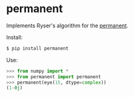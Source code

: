 # permanent
Implements Ryser's algorithm for the [permanent](https://en.wikipedia.org/wiki/Permanent).

Install:
```bash
$ pip install permanent
```
Use:
```python
>>> from numpy import *
>>> from permanent import permanent
>>> permanent(eye(15, dtype=complex))
(1-0j)
```
